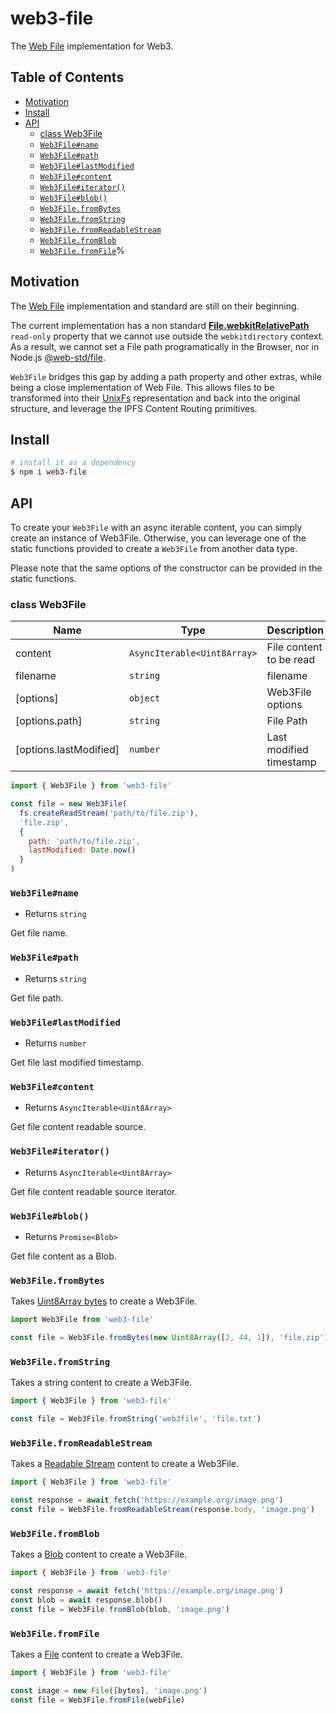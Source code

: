 # web3-file

The [Web File](https://developer.mozilla.org/en-US/docs/Web/API/File) implementation for Web3.

## Table of Contents

* [Motivation](#motivation)
* [Install](#install)
* [API](#api)
  + [class Web3File](#class-web3file)
  + [`Web3File#name`](#web3filename)
  + [`Web3File#path`](#web3filepath)
  + [`Web3File#lastModified`](#web3filelastmodified)
  + [`Web3File#content`](#web3filecontent)
  + [`Web3File#iterator()`](#web3fileiterator)
  + [`Web3File#blob()`](#web3fileblob)
  + [`Web3File.fromBytes`](#web3filefrombytes)
  + [`Web3File.fromString`](#web3filefromstring)
  + [`Web3File.fromReadableStream`](#web3filefromreadablestream)
  + [`Web3File.fromBlob`](#web3filefromblob)
  + [`Web3File.fromFile`](#web3filefromfile)%

## Motivation

The [Web File](https://developer.mozilla.org/en-US/docs/Web/API/File) implementation and standard are still on their beginning.

The current implementation has a non standard [**File.webkitRelativePath**](https://developer.mozilla.org/en-US/docs/Web/API/File/webkitRelativePath) `read-only` property that we cannot use outside the `webkitdirectory` context. As a result, we cannot set a File path programatically in the Browser, nor in Node.js [@web-std/file](https://github.com/web-std/io/tree/main/file).

`Web3File` bridges this gap by adding a path property and other extras, while being a close implementation of Web File. This allows 
files to be transformed into their [UnixFs](https://github.com/ipfs/specs/blob/master/UNIXFS.md) representation and back into the original structure, and leverage the IPFS Content Routing primitives.

## Install

```sh
# install it as a dependency
$ npm i web3-file
```

## API

To create your `Web3File` with an async iterable content, you can simply create an instance of Web3File. Otherwise, you can leverage one of the static functions provided to create a `Web3File` from another data type.

Please note that the same options of the constructor can be provided in the static functions.

### class Web3File

| Name | Type | Description |
|------|------|-------------|
| content | `AsyncIterable<Uint8Array>` | File content to be read |
| filename | `string` | filename |
| [options] | `object` | Web3File options |
| [options.path] | `string` | File Path |
| [options.lastModified] | `number` | Last modified timestamp |

```js
import { Web3File } from 'web3-file'

const file = new Web3File(
  fs.createReadStream('path/to/file.zip'),
  'file.zip',
  {
    path: 'path/to/file.zip',
    lastModified: Date.now()
  }
)
```

### `Web3File#name`

- Returns `string`

Get file name.

### `Web3File#path`

- Returns `string`

Get file path.

### `Web3File#lastModified`

- Returns `number`

Get file last modified timestamp.

### `Web3File#content`

- Returns `AsyncIterable<Uint8Array>`

Get file content readable source.

### `Web3File#iterator()`

- Returns `AsyncIterable<Uint8Array>`

Get file content readable source iterator.

### `Web3File#blob()`

- Returns `Promise<Blob>`

Get file content as a Blob.

### `Web3File.fromBytes`

Takes [Uint8Array bytes](https://developer.mozilla.org/en-US/docs/Web/JavaScript/Reference/Global_Objects/Uint8Array) to create a Web3File.

```js
import Web3File from 'web3-file'

const file = Web3File.fromBytes(new Uint8Array([2, 44, 1]), 'file.zip')
```

### `Web3File.fromString`

Takes a string content to create a Web3File.

```js
import { Web3File } from 'web3-file'

const file = Web3File.fromString('web3file', 'file.txt')
```

### `Web3File.fromReadableStream`

Takes a [Readable Stream](https://developer.mozilla.org/en-US/docs/Web/API/ReadableStream) content to create a Web3File.

```js
import { Web3File } from 'web3-file'

const response = await fetch('https://example.org/image.png')
const file = Web3File.fromReadableStream(response.body, 'image.png')
```

### `Web3File.fromBlob`

Takes a [Blob](https://developer.mozilla.org/en-US/docs/Web/API/Blob) content to create a Web3File.

```js
import { Web3File } from 'web3-file'

const response = await fetch('https://example.org/image.png')
const blob = await response.blob()
const file = Web3File.fromBlob(blob, 'image.png')
```

### `Web3File.fromFile`

Takes a [File](https://developer.mozilla.org/en-US/docs/Web/API/File) content to create a Web3File.

```js
import { Web3File } from 'web3-file'

const image = new File([bytes], 'image.png')
const file = Web3File.fromFile(webFile)
```
